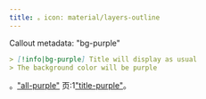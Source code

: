 ```yaml
---
title: 。icon: material/layers-outline
---
```


Callout metadata: "bg-purple"

```md
> [!info|bg-purple] Title will display as usual
> The background color will be purple
```

。["all-purple"](../combined-styling/page-4.md)
页:1["title-purple"](../title-styling/page-4.md)。

